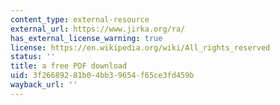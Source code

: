 ```yaml
---
content_type: external-resource
external_url: https://www.jirka.org/ra/
has_external_license_warning: true
license: https://en.wikipedia.org/wiki/All_rights_reserved
status: ''
title: a free PDF download
uid: 3f266892-81b0-4bb3-9654-f65ce3fd459b
wayback_url: ''
---
```

